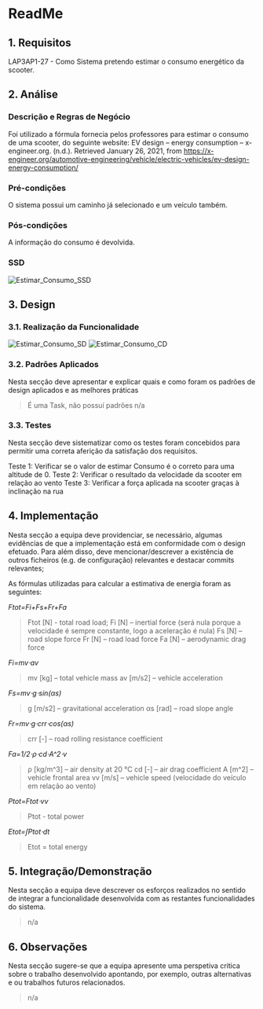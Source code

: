 # ReadMe #

## 1. Requisitos
LAP3AP1-27 - Como Sistema pretendo estimar o consumo energético da scooter.

## 2. Análise
### Descrição e Regras de Negócio
Foi utilizado a fórmula fornecia pelos professores para estimar o consumo de uma scooter, do seguinte website:
EV design – energy consumption – x-engineer.org. (n.d.). Retrieved January 26, 2021, from https://x-engineer.org/automotive-engineering/vehicle/electric-vehicles/ev-design-energy-consumption/

### Pré-condições
O sistema possui um caminho já selecionado e um veículo também.

### Pós-condições
A informação do consumo é devolvida.

### SSD
![Estimar_Consumo_SSD](Task27-SSD.svg)

## 3. Design
### 3.1. Realização da Funcionalidade
![Estimar_Consumo_SD](Task27-SD.svg)
![Estimar_Consumo_CD](Task27-CD.svg)

### 3.2. Padrões Aplicados
Nesta secção deve apresentar e explicar quais e como foram os padrões de design aplicados e as melhores práticas

> É uma Task, não possuí padrões 
> n/a

### 3.3. Testes
Nesta secção deve sistematizar como os testes foram concebidos para permitir uma correta aferição da 
satisfação dos requisitos.

Teste 1: Verificar se o valor de estimar Consumo é o correto para uma altitude de 0.
Teste 2: Verificar o resultado da velocidade da scooter em relação ao vento
Teste 3: Verificar a força aplicada na scooter graças à inclinação na rua

## 4. Implementação
Nesta secção a equipa deve providenciar, se necessário, algumas evidências de que a implementação está em conformidade 
com o design efetuado. Para além disso, deve mencionar/descrever a existência de outros ficheiros (e.g. de configuração) 
relevantes e destacar commits relevantes;

As fórmulas utilizadas para calcular a estimativa de energia foram as seguintes:

*Ftot=Fi+Fs+Fr+Fa*

> Ftot [N] - total road load;
> Fi [N] – inertial force (será nula porque a velocidade é sempre constante, logo a aceleração é nula)
> Fs [N] – road slope force
> Fr [N] – road load force
> Fa [N] – aerodynamic drag force

*Fi=mv⋅av*

> mv [kg] – total vehicle mass
> av [m/s2] – vehicle acceleration

*Fs=mv⋅g⋅sin(αs)*

> g [m/s2] – gravitational acceleration
> αs [rad] – road slope angle

*Fr=mv⋅g⋅crr⋅cos(αs)*

> crr [-] – road rolling resistance coefficient

*Fa=1/2⋅ρ⋅cd⋅A^2⋅v*

> ρ [kg/m^3] – air density at 20 °C
> cd [-] – air drag coefficient
> A [m^2] – vehicle frontal area
> vv [m/s] – vehicle speed (velocidade do veículo em relação ao vento)

*Ptot=Ftot⋅vv*

> Ptot - total power

*Etot=∫Ptot⋅dt*

> Etot = total energy


## 5. Integração/Demonstração
Nesta secção a equipa deve descrever os esforços realizados no sentido de integrar a funcionalidade desenvolvida com as 
restantes funcionalidades do sistema.

> n/a

## 6. Observações
Nesta secção sugere-se que a equipa apresente uma perspetiva critica sobre o trabalho desenvolvido apontando, 
por exemplo, outras alternativas e ou trabalhos futuros relacionados.

> n/a